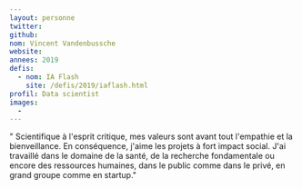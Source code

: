 ```yaml
---
layout: personne
twitter: 
github: 
nom: Vincent Vandenbussche
website:
annees: 2019
defis: 
  - nom: IA Flash
    site: /defis/2019/iaflash.html
profil: Data scientist
images:
  - 
---
```


" Scientifique à l'esprit critique, mes valeurs sont avant tout l'empathie et la bienveillance. En conséquence, j'aime les projets à fort impact social. J'ai travaillé dans le domaine de la santé, de la recherche fondamentale ou encore des ressources humaines, dans le public comme dans le privé, en grand groupe comme en startup."
